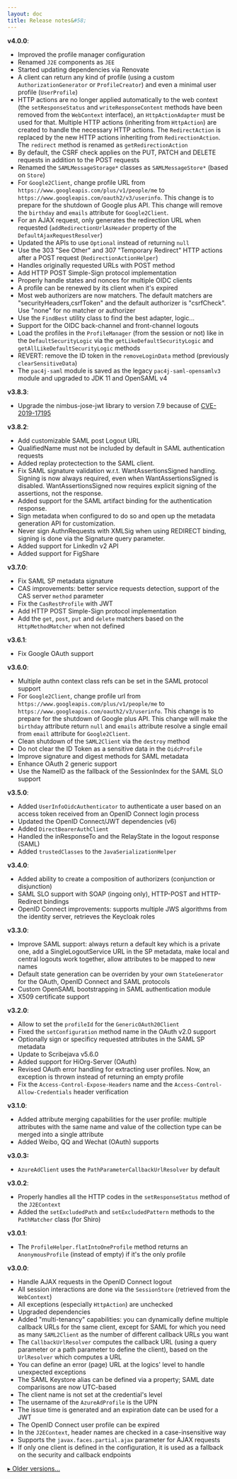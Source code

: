 ```yaml
---
layout: doc
title: Release notes&#58;
---
```


**v4.0.0**:

- Improved the profile manager configuration
- Renamed `J2E` components as `JEE`
- Started updating dependencies via Renovate
- A client can return any kind of profile (using a custom `AuthorizationGenerator` or `ProfileCreator`) and even a minimal user profile (`UserProfile`)
- HTTP actions are no longer applied automatically to the web context (the `setResponseStatus` and `writeResponseContent` methods have been removed from the `WebContext` interface), an `HttpActionAdapter` must be used for that. Multiple HTTP actions (inheriting from `HttpAction`) are created to handle the necessary HTTP actions. The `RedirectAction` is replaced by the new HTTP actions inheriting from `RedirectionAction`. The `redirect` method is renamed as `getRedirectionAction`
- By default, the CSRF check applies on the PUT, PATCH and DELETE requests in addition to the POST requests
- Renamed the `SAMLMessageStorage*` classes as `SAMLMessageStore*` (based on `Store`)
- For `Google2Client`, change profile URL from `https://www.googleapis.com/plus/v1/people/me` to `https://www.googleapis.com/oauth2/v3/userinfo`. This change is to prepare for the shutdown of Google plus API. This change will remove the `birthday` and `emails` attribute for `Google2Client`.
- For an AJAX request, only generates the redirection URL when requested (`addRedirectionUrlAsHeader` property of the `DefaultAjaxRequestResolver`)
- Updated the APIs to use `Optional` instead of returning `null`
- Use the 303 "See Other" and 307 "Temporary Redirect" HTTP actions after a POST request (`RedirectionActionHelper`)
- Handles originally requested URLs with POST method
- Add HTTP POST Simple-Sign protocol implementation
- Properly handle states and nonces for multiple OIDC clients
- A profile can be renewed by its client when it's expired
- Most web authorizers are now matchers. The default matchers are "securityHeaders,csrfToken" and the default authorizer is "csrfCheck". Use "none" for no matcher or authorizer
- Use the `FindBest` utility class to find the best adapter, logic...
- Support for the OIDC back-channel and front-channel logouts
- Load the profiles in the `ProfileManager` (from the session or not) like in the `DefaultSecurityLogic` via the `getLikeDefaultSecurityLogic` and `getAllLikeDefaultSecurityLogic` methods
- REVERT: remove the ID token in the `removeLoginData`  method (previously `clearSensitiveData`)
- The `pac4j-saml` module is saved as the legacy `pac4j-saml-opensamlv3` module and upgraded to JDK 11 and OpenSAML v4

**v3.8.3**:

- Upgrade the nimbus-jose-jwt library to version 7.9 because of [CVE-2019-17195](https://connect2id.com/blog/nimbus-jose-jwt-7-9)

**v3.8.2**:

- Add customizable SAML post Logout URL
- QualifiedName must not be included by default in SAML authentication requests
- Added replay protectection to the SAML client.
- Fix SAML signature validation w.r.t. WantAssertionsSigned handling. Signing is now always required, even when WantAssertionsSigned is disabled. WantAssertionsSigned now requires explicit signing of the assertions, not the response.
- Added support for the SAML artifact binding for the authentication response.
- Sign metadata when configured to do so and open up the metadata generation API for customization.
- Never sign AuthnRequests with XMLSig when using REDIRECT binding, signing is done via the Signature query parameter.
- Added support for LinkedIn v2 API
- Added support for FigShare

**v3.7.0**:

- Fix SAML SP metadata signature
- CAS improvements: better service requests detection, support of the CAS server `method` parameter
- Fix the `CasRestProfile` with JWT
- Add HTTP POST Simple-Sign protocol implementation
- Add the `get`, `post`, `put` and `delete` matchers based on the `HttpMethodMatcher` when not defined

**v3.6.1**:

- Fix Google OAuth support

**v3.6.0**:

- Multiple authn context class refs can be set in the SAML protocol support
- For `Google2Client`, change profile url from `https://www.googleapis.com/plus/v1/people/me` to `https://www.googleapis.com/oauth2/v3/userinfo`. This change is to prepare for the shutdown of Google plus API. This change will make the `birthday` attribute return `null` and `emails` attribute resolve a single email from `email` attribute for `Google2Client`.
- Clean shutdown of the `SAML2Client` via the `destroy` method
- Do not clear the ID Token as a sensitive data in the `OidcProfile`
- Improve signature and digest methods for SAML metadata
- Enhance OAuth 2 generic support
- Use the NameID as the fallback of the SessionIndex for the SAML SLO support

**v3.5.0**:

- Added `UserInfoOidcAuthenticator` to authenticate a user based on an access token received from an OpenID Connect login process
- Updated the OpenID Connect/JWT dependencies (v6)
- Added `DirectBearerAuthClient`
- Handled the inResponseTo and the RelayState in the logout response (SAML)
- Added `trustedClasses` to the `JavaSerializationHelper`

**v3.4.0**:

- Added ability to create a composition of authorizers (conjunction or disjunction)
- SAML SLO support with SOAP (ingoing only), HTTP-POST and HTTP-Redirect bindings
- OpenID Connect improvements: supports multiple JWS algorithms from the identity server, retrieves the Keycloak roles

**v3.3.0**:

- Improve SAML support: always return a default key which is a private one, add a SingleLogoutService URL in the SP metadata, make local and central logouts work together, allow attributes to be mapped to new names
- Default state generation can be overriden by your own `StateGenerator` for the OAuth, OpenID Connect and SAML protocols
- Custom OpenSAML bootstrapping in SAML authentication module
- X509 certificate support

**v3.2.0**:

- Allow to set the `profileId` for the `GenericOAuth20Client`
- Fixed the `setConfiguration` method name in the OAuth v2.0 support
- Optionally sign or specificy requested attributes in the SAML SP metadata
- Update to Scribejava v5.6.0
- Added support for HiOrg-Server (OAuth)
- Revised OAuth error handling for extracting user profiles. Now, an exception is thrown instead of returning an empty profile
- Fix the `Access-Control-Expose-Headers` name and the `Access-Control-Allow-Credentials` header verification

**v3.1.0**:

- Added attribute merging capabilities for the user profile: multiple attributes with the same name and value of the collection type can be merged into a single attribute
- Added Weibo, QQ and Wechat (OAuth) supports

**v3.0.3:**

- `AzureAdClient` uses the `PathParameterCallbackUrlResolver` by default

**v3.0.2**:

- Properly handles all the HTTP codes in the `setResponseStatus` method of the `J2EContext`
- Added the `setExcludedPath` and `setExcludedPattern` methods to the `PathMatcher` class (for Shiro)

**v3.0.1**:

- The `ProfileHelper.flatIntoOneProfile` method returns an `AnonymousProfile` (instead of empty) if it's the only profile

**v3.0.0**:

- Handle AJAX requests in the OpenID Connect logout
- All session interactions are done via the `SessionStore` (retrieved from the `WebContext`)
- All exceptions (especially `HttpAction`) are unchecked
- Upgraded dependencies
- Added "multi-tenancy" capabilities: you can dynamically define multiple callback URLs for the same client, except for SAML for which you need as many `SAML2Client` as the number of different callback URLs you want
- The `CallbackUrlResolver` computes the callback URL (using a query parameter or a path parameter to define the client), based on the `UrlResolver` which computes a URL
- You can define an error (page) URL at the logics' level to handle unexpected exceptions
- The SAML Keystore alias can be defined via a property; SAML date comparisons are now UTC-based
- The client name is not set at the credential's level
- The username of the `AzureAdProfile` is the UPN
- The issue time is generated and an expiration date can be used for a JWT
- The OpenID Connect user profile can be expired
- In the `J2EContext`, header names are checked in a case-insensitive way
- Supports the `javax.faces.partial.ajax` parameter for AJAX requests
- If only one client is defined in the configuration, it is used as a fallback on the security and callback endpoints

[&#9656; Older versions...](release-notes-older.html)
